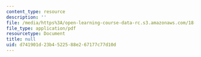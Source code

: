 ```yaml
---
content_type: resource
description: ''
file: /media/https%3A/open-learning-course-data-rc.s3.amazonaws.com/18-404j-theory-of-computation-fall-2020/d741901d23b4522588e267177c77d10d_MIT18_404f20_lec2.pdf
file_type: application/pdf
resourcetype: Document
title: null
uid: d741901d-23b4-5225-88e2-67177c77d10d
---
```

